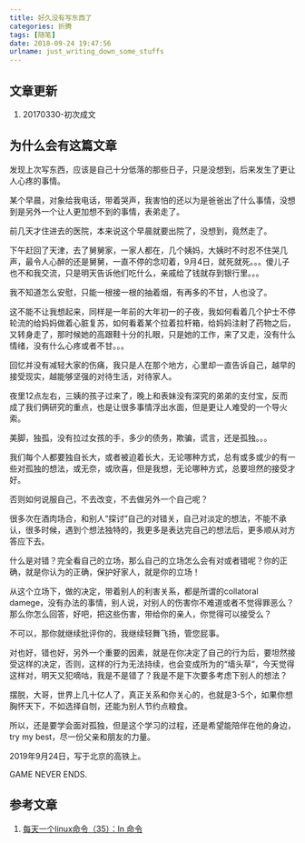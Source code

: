 ```yaml
---
title: 好久没有写东西了
categories: 折腾
tags: [随笔]
date: 2018-09-24 19:47:56
urlname: just_writing_down_some_stuffs
---
```


## 文章更新

1. 20170330-初次成文

## 为什么会有这篇文章

发现上次写东西，应该是自己十分低落的那些日子，只是没想到，后来发生了更让人心疼的事情。

某个早晨，对象给我电话，带着哭声，我害怕的还以为是爸爸出了什么事情，没想到是另外一个让人更加想不到的事情，表弟走了。

前几天才住进去的医院，本来说这个早晨就要出院了，没想到，竟然走了。

下午赶回了天津，去了舅舅家，一家人都在，几个姨妈，大姨时不时忍不住哭几声，最令人心醉的还是舅舅，一直不停的念叨着，9月4日，就死就死。。。傻儿子也不和我交流，只是明天告诉他们吃什么，亲戚给了钱就存到银行里。。。

我不知道怎么安慰，只能一根接一根的抽着烟，有再多的不甘，人也没了。

这不能不让我想起来，同样是一年前的大年初一的子夜，我如何看着几个护士不停轮流的给妈妈做着心脏复苏，如何看着某个拉着拉杆箱，给妈妈注射了药物之后，又转身走了，那时候她的高跟鞋十分的扎眼，只是她的工作，来了又走，没有什么情绪，没有什么心疼或者不甘。。。

回忆并没有减轻大家的伤痛，我只是人在那个地方，心里却一直告诉自己，越早的接受现实，越能够坚强的对待生活，对待家人。

夜里12点左右，三姨的孩子过来了，晚上和表妹没有深究的弟弟的支付宝，反而成了我们俩研究的重点，也是让很多事情浮出水面，但是更让人难受的一个导火索。

美脚，独孤，没有拉过女孩的手，多少的债务，欺骗，谎言，还是孤独。。。

我们每个人都要独自长大，或者被迫着长大，无论哪种方式，总有或多或少的有一些对孤独的想法，或无奈，或欣喜，但是我想，无论哪种方式，总要坦然的接受才好。

否则如何说服自己，不去改变，不去做另外一个自己呢？

很多次在酒肉场合，和别人“探讨”自己的对错关，自己对淡定的想法，不能不承认，很多时候，遇到个想法独特的，我更多是表达完自己的想法后，更多顺从对方答应下去。

什么是对错？完全看自己的立场，那么自己的立场怎么会有对或者错呢？你的正确，就是你认为的正确，保护好家人，就是你的立场！

从这个立场下，做的决定，带着别人的利害关系，都是所谓的collatoral damege，没有办法的事情，别人说，对别人的伤害你不难道或者不觉得罪恶么？那么你怎么回答，好吧，把这些伤害，带给你的亲人，你觉得可以接受么？

不可以，那你就继续批评你的，我继续轻舞飞扬，管您屁事。

对也好，错也好，另外一个重要的因素，就是在你决定了自己的行为后，要坦然接受这样的决定，否则，这样的行为无法持续，也会变成所为的“墙头草”，今天觉得这样对，明天又犯嘀咕，我是不是错了？我是不是下次要多考虑下别人的想法？

摆脱，大哥，世界上几十亿人了，真正关系和你关心的，也就是3-5个，如果你想胸怀天下，不如选择自刎，还能为别人节约点粮食。

所以，还是要学会面对孤独，但是这个学习的过程，还是希望能陪伴在他的身边，try my best，尽一份父亲和朋友的力量。

2019年9月24日，写于北京的高铁上。

GAME NEVER ENDS.



## 参考文章

1. [每天一个linux命令（35）：ln 命令](http://www.cnblogs.com/peida/archive/2012/12/11/2812294.html)
